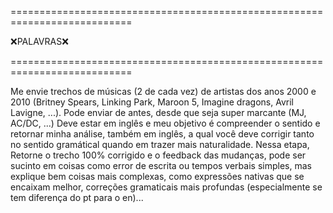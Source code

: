 ===========================================================================

❌PALAVRAS❌

===========================================================================

Me envie trechos de músicas (2 de cada vez) de artistas dos anos 2000 e 2010 (Britney Spears, Linking Park, Maroon 5, Imagine dragons, Avril Lavigne, ...). Pode enviar de antes, desde que seja super marcante (MJ, AC/DC, ...)
Deve estar em inglês e meu objetivo é compreender o sentido e retornar minha análise, também em inglês, a qual você deve corrigir tanto no sentido gramátical quando em trazer mais naturalidade. Nessa etapa, Retorne o trecho 100% corrigido e o feedback das mudanças, pode ser sucinto em coisas como error de escrita ou tempos verbais simples, mas explique bem coisas mais complexas, como expressões nativas que se encaixam melhor, correções gramaticais mais profundas (especialmente se tem diferença do pt para o en)...


